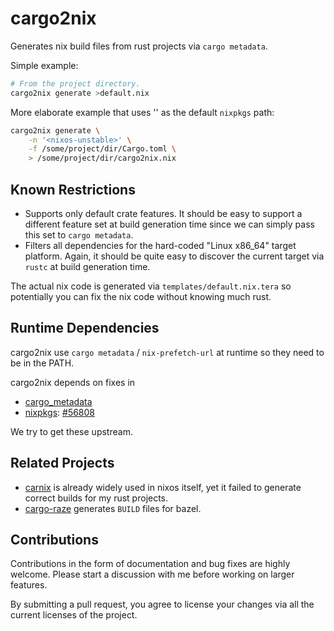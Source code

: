 # cargo2nix

Generates nix build files from rust projects via `cargo metadata`.

Simple example:

```bash
# From the project directory.
cargo2nix generate >default.nix
```

More elaborate example that uses '<nixos-unstable>' as the default `nixpkgs` path:

```bash
cargo2nix generate \
    -n '<nixos-unstable>' \
    -f /some/project/dir/Cargo.toml \
    > /some/project/dir/cargo2nix.nix
```

## Known Restrictions

* Supports only default crate features. It should be easy to support a different feature set at build generation 
  time since we can simply pass this set to `cargo metadata`.
* Filters all dependencies for the hard-coded "Linux x86_64" target platform. Again, it should be quite easy to discover
  the current target via `rustc` at build generation time.
  
The actual nix code is generated via `templates/default.nix.tera` so potentially you can fix the nix code without
knowing much rust.

## Runtime Dependencies

cargo2nix use `cargo metadata` / `nix-prefetch-url` at runtime so they need to be in the PATH. 

cargo2nix depends on fixes in

* [cargo_metadata](https://github.com/oli-obk/cargo_metadata)
* [nixpkgs](https://github.com/NixOS/nixpkgs): [#56808](https://github.com/NixOS/nixpkgs/issues/56808)

We try to get these upstream.

## Related Projects

* [carnix](https://nest.pijul.com/pmeunier/carnix:master) is already widely used in nixos itself, yet it failed to
  generate correct builds for my rust projects.
* [cargo-raze](https://github.com/google/cargo-raze) generates `BUILD` files for bazel.

## Contributions

Contributions in the form of documentation and bug fixes are highly welcome. Please start a discussion with me before
working on larger features.

By submitting a pull request, you agree to license your changes via all the current licenses of the project.
